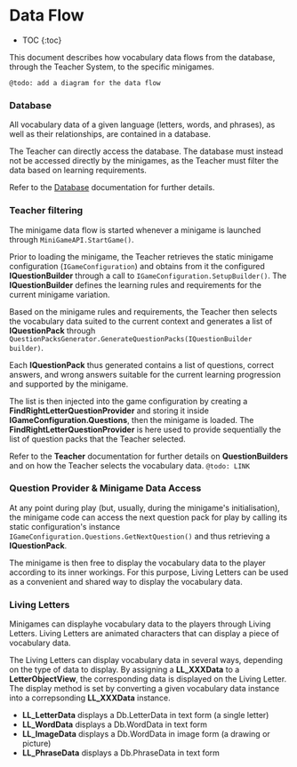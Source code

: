 # Data Flow

* TOC
{:toc}

This document describes how vocabulary data flows from the database, through the Teacher System, to the specific minigames.

`@todo: add a diagram for the data flow`

### Database

All vocabulary data of a given language (letters, words, and phrases), as well as their relationships, are contained in a database.

The Teacher can directly access the database.
The database must instead not be accessed directly by the minigames, as the Teacher must filter the data based on learning requirements.

Refer to the [Database](Database.md) documentation for further details.

### Teacher filtering

The minigame data flow is started whenever a minigame is launched through `MiniGameAPI.StartGame()`.

Prior to loading the minigame, the Teacher retrieves the static minigame configuration (`IGameConfiguration`) and obtains from it the configured **IQuestionBuilder** through a call to `IGameConfiguration.SetupBuilder()`.
The **IQuestionBuilder** defines the learning rules and requirements for the current minigame variation.

Based on the minigame rules and requirements, the Teacher then selects the vocabulary data suited to the current context and generates a list of **IQuestionPack** through `QuestionPacksGenerator.GenerateQuestionPacks(IQuestionBuilder builder)`.

Each **IQuestionPack** thus generated contains a list of questions, correct answers, and wrong answers suitable for the current learning progression and supported by the minigame.

The list is then injected into the game configuration by creating a **FindRightLetterQuestionProvider** and storing it inside **IGameConfiguration.Questions**, then the minigame is loaded.
The **FindRightLetterQuestionProvider** is here used to provide sequentially the list of question packs that the Teacher selected.

Refer to the **Teacher** documentation for further details on **QuestionBuilders** and on how the Teacher selects the vocabulary data.
`@todo: LINK`


### Question Provider & Minigame Data Access

At any point during play (but, usually, during the minigame's initialisation), the minigame code can access the next question pack for play by calling its static configuration's instance `IGameConfiguration.Questions.GetNextQuestion()` and thus retrieving a **IQuestionPack**.

The minigame is then free to display the vocabulary data to the player according to its inner workings.
For this purpose, Living Letters can be used as a convenient and shared way to display the vocabulary data.


### Living Letters

Minigames can displayhe vocabulary data to the players through Living Letters.
Living Letters are animated characters that can display a piece of vocabulary data.

The Living Letters can display vocabulary data in several ways, depending on the type of data to display.
By assigning a **LL_XXXData** to a **LetterObjectView**, the corresponding data is displayed on the Living Letter.
The display method is set by converting a given vocabulary data instance into a correpsonding **LL_XXXData** instance.

- **LL_LetterData** displays a Db.LetterData in text form (a single letter)
- **LL_WordData** displays a Db.WordData in text form
- **LL_ImageData** displays a Db.WordData in image form (a drawing or picture)
- **LL_PhraseData** displays a Db.PhraseData in text form
